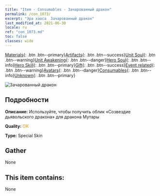 ```yaml
---
title: "Item - Consumables - Зачарованный дракон"
permalink: /con_1073/
excerpt: "Эра хаоса  Зачарованный дракон"
last_modified_at: 2021-06-30
locale: ru
ref: "con_1073.md"
toc: false
classes: wide
---
```

 [Materials](/ItemsRU/){: .btn .btn--primary}[Artifacts](/ItemsRU/Artifacts/){: .btn .btn--success}[Unit Soul](/ItemsRU/UnitSoul/){: .btn .btn--warning}[Unit Awakening](/ItemsRU/UnitAwakening/){: .btn .btn--danger}[Hero Soul](/ItemsRU/HeroSoul/){: .btn .btn--info}[Hero Skill](/ItemsRU/HeroSkill/){: .btn .btn--primary}[Gift](/ItemsRU/Gift/){: .btn .btn--success}[Event related](/ItemsRU/Events/){: .btn .btn--warning}[Avatars](/ItemsRU/Avatars/){: .btn .btn--danger}[Consumables](/ItemsRU/Consumables/){: .btn .btn--info}[Unknown](/ItemsRU/Unknown/){: .btn .btn--primary}

 ![Зачарованный дракон](/images/h/h_MutareDrake3.jpg)

## Подробности
 **Описание:** Используйте, чтобы получить облик «Созвездие дьявольского дракона» для дракона Мутары

 **Quality:** <span style="color: #FF8C00">OK</span>

 **Type:** Special Skin

## Gather

  None

## This item contains:

  None

